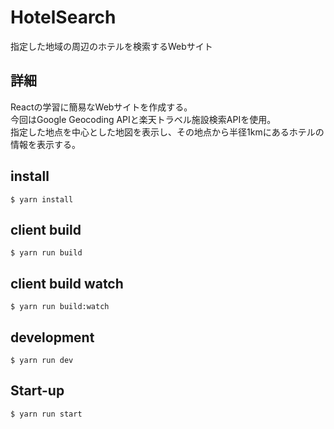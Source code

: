 # HotelSearch

指定した地域の周辺のホテルを検索するWebサイト

## 詳細
Reactの学習に簡易なWebサイトを作成する。  
今回はGoogle Geocoding APIと楽天トラベル施設検索APIを使用。  
指定した地点を中心とした地図を表示し、その地点から半径1kmにあるホテルの情報を表示する。

## install
`$ yarn install`

## client build
`$ yarn run build`

## client build watch
`$ yarn run build:watch`

## development
`$ yarn run dev`

## Start-up
`$ yarn run start`

